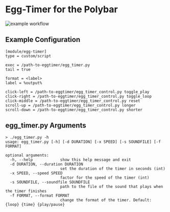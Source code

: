 Egg-Timer for the Polybar
=========================
![example workflow](https://github.com/gregorriegler/polybar-egg-timer/actions/workflows/python-app.yml/badge.svg)

## Example Configuration
```
[module/egg-timer]
type = custom/script

exec = /path-to-eggtimer/egg_timer.py
tail = true

format = <label>
label = %output%

click-left = /path-to-eggtimer/egg_timer_control.py toggle_play
click-right = /path-to-eggtimer/egg_timer_control.py toggle_loop
click-middle = /path-to-eggtimer/egg_timer_control.py reset
scroll-up = /path-to-eggtimer/egg_timer_control.py longer
scroll-down = /path-to-eggtimer/egg_timer_control.py shorter
```

## egg_timer.py Arguments
```
> ./egg_timer.py -h                             
usage: egg_timer.py [-h] [-d DURATION] [-x SPEED] [-s SOUNDFILE] [-f FORMAT]

optional arguments:
  -h, --help            show this help message and exit
  -d DURATION, --duration DURATION
                        set the duration of the timer in seconds (int)
  -x SPEED, --speed SPEED
                        factor for the speed of the timer (int)
  -s SOUNDFILE, --soundfile SOUNDFILE
                        path to the file of the sound that plays when the timer finishes
  -f FORMAT, --format FORMAT
                        change the format of the timer. Default: {loop} {time} {play/pause}
```
